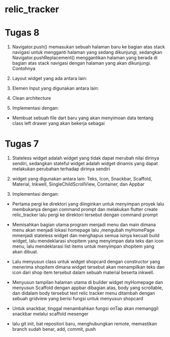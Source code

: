 # relic_tracker

# Tugas 8
1. Navigator.push() memasukan sebuah halaman baru ke bagian atas stack navigasi untuk mengganti halaman yang sedang dikunjungi, sedangkan Navigator.pushReplacement() menggantikan halaman yang berada di bagian atas stack navigasi dengan halaman yang akan dikunjungi. Contohnya

2. Layout widget yang ada antara lain:

3. Elemen Input yang digunakan antara lain:

4. Clean architecture

5. Implementasi dengan:
- Membuat sebuah file dart baru yang akan menyimoan data tentang class left drawer yang akan bekerja sebagai 

# Tugas 7
1. Stateless widget adalah widget yang tidak dapat merubah nilai dirinya sendiri, sedangkan stateful widget adalah widget dinamis yang dapat melakukan perubahan terhadap dirinya sendiri

2. widget yang digunakan antara lain:
   Teks, Icon, Snackbar, Scaffold, Material, Inkwell, SingleChildScrollView, Container, dan Appbar

4. Implementasi dengan:
- Pertama pergi ke direktori yang diinginkan untuk menyimpan proyek lalu membukanya dengan command prompt dan melakukan flutter create relic_tracker lalu pergi ke direktori tersebut dengan command prompt

- Memisahkan bagian utama program menjadi menu dan main dimana menu akan menjadi lokasi homepage lalu ,mengubah myHomePage mmenjadi stateless widget dan menghapus semua isinya kecuali build widget, lalu mendeklarasi shopitem yang menyimpan data teks dan icon menu, lalu mendeklarasi list items untuk menyimpan shopitem yang akan dibuat.

- Lalu menyusun class untuk widget shopcard dengan constructor yang menerima shopitem dimana widget tersebut akan menampilkan teks dan icon dari shop item tersebut dalam sebuah material beserta inkwell.

- Menyusun tampilan halaman utama di builder widget myHomepage dan menyusun Scaffold dengan appbar dibagian atas, body yang scrollable, dan didalam body tersebut text relic tracker menu ditambah dengan sebuah gridview yang berisi fungsi untuk menyusun shopcard

-  Untuk snackbar, tinggal menambahkan fungsi onTap akan memanggil snackbar melalui scaffold mesenger

-  lalu git init, bat repositori baru, menghubungkan remote, memastikan branch sudah benar, add, commit, push
